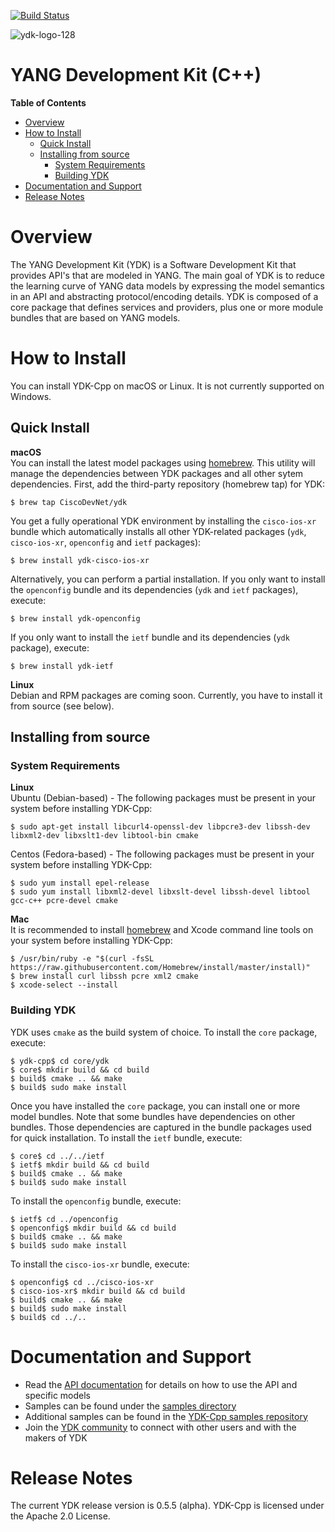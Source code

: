 [![Build Status](https://travis-ci.org/CiscoDevNet/ydk-cpp.svg?branch=master)](https://travis-ci.org/CiscoDevNet/ydk-cpp)

![ydk-logo-128](https://cloud.githubusercontent.com/assets/16885441/24175899/2010f51e-0e56-11e7-8fb7-30a9f70fbb86.png)

YANG Development Kit (C++)
==========================

<!-- START doctoc generated TOC please keep comment here to allow auto update -->
<!-- DON'T EDIT THIS SECTION, INSTEAD RE-RUN doctoc TO UPDATE -->
**Table of Contents**

- [Overview](#overview)
- [How to Install](#how-to-install)
  - [Quick Install](#quick-install)
  - [Installing from source](#installing-from-source)
    - [System Requirements](#system-requirements)
    - [Building YDK](#building-ydk)
- [Documentation and Support](#documentation-and-support)
- [Release Notes](#release-notes)

<!-- END doctoc generated TOC please keep comment here to allow auto update -->

Overview
========

The YANG Development Kit (YDK) is a Software Development Kit that provides API's that are modeled in YANG. The main goal of YDK is to reduce the learning curve of YANG data models by expressing the model semantics in an API and abstracting protocol/encoding details.  YDK is composed of a core package that defines services and providers, plus one or more module bundles that are based on YANG models.  

How to Install
==============
You can install YDK-Cpp on macOS or Linux.  It is not currently supported on Windows.

Quick Install
-------------
**macOS**  
You can install the latest model packages using [homebrew](http://brew.sh).  This utility will manage the dependencies between YDK packages and all other sytem dependencies.  First, add the third-party repository (homebrew tap) for YDK:
```
$ brew tap CiscoDevNet/ydk
```

You get a fully operational YDK environment by installing the ``cisco-ios-xr`` bundle which automatically installs all other YDK-related packages (``ydk``, ``cisco-ios-xr``, ``openconfig`` and ``ietf`` packages):
```
$ brew install ydk-cisco-ios-xr
```

Alternatively, you can perform a partial installation.  If you only want to install the ``openconfig`` bundle and its dependencies (``ydk`` and ``ietf`` packages), execute:
```
$ brew install ydk-openconfig
```

If you only want to install the ``ietf`` bundle and its dependencies (``ydk`` package), execute:
```
$ brew install ydk-ietf
```

**Linux**  
Debian and RPM packages are coming soon.  Currently, you have to install it from source (see below).

Installing from source
----------------------
### System Requirements
**Linux**  
Ubuntu (Debian-based) - The following packages must be present in your system before installing YDK-Cpp:
```
$ sudo apt-get install libcurl4-openssl-dev libpcre3-dev libssh-dev libxml2-dev libxslt1-dev libtool-bin cmake
```

Centos (Fedora-based) - The following packages must be present in your system before installing YDK-Cpp:
```
$ sudo yum install epel-release
$ sudo yum install libxml2-devel libxslt-devel libssh-devel libtool gcc-c++ pcre-devel cmake
```

**Mac**  
It is recommended to install [homebrew](http://brew.sh) and Xcode command line tools on your system before installing YDK-Cpp:
```
$ /usr/bin/ruby -e "$(curl -fsSL https://raw.githubusercontent.com/Homebrew/install/master/install)"
$ brew install curl libssh pcre xml2 cmake
$ xcode-select --install
```
### Building YDK
YDK uses ``cmake`` as the build system of choice. To install the ``core`` package, execute:
```
$ ydk-cpp$ cd core/ydk
$ core$ mkdir build && cd build
$ build$ cmake .. && make
$ build$ sudo make install
```

Once you have installed the ``core`` package, you can install one or more model bundles.  Note that some bundles have dependencies on other bundles.  Those dependencies are captured in the bundle packages used for quick installation. To install the `ietf` bundle, execute:
```
$ core$ cd ../../ietf
$ ietf$ mkdir build && cd build
$ build$ cmake .. && make
$ build$ sudo make install
```

To install the `openconfig` bundle, execute:
```
$ ietf$ cd ../openconfig
$ openconfig$ mkdir build && cd build
$ build$ cmake .. && make
$ build$ sudo make install
```

To install the `cisco-ios-xr` bundle, execute:
```
$ openconfig$ cd ../cisco-ios-xr
$ cisco-ios-xr$ mkdir build && cd build
$ build$ cmake .. && make
$ build$ sudo make install
$ build$ cd ../..
```

Documentation and Support
=========================
- Read the [API documentation](http://ydk.cisco.com/cpp/docs) for details on how to use the API and specific models
- Samples can be found under the [samples directory](https://github.com/CiscoDevNet/ydk-cpp/tree/master/core/samples)
- Additional samples can be found in the [YDK-Cpp samples repository](https://github.com/CiscoDevNet/ydk-cpp-samples)
- Join the [YDK community](https://communities.cisco.com/community/developer/ydk) to connect with other users and with the makers of YDK

Release Notes
===============
The current YDK release version is 0.5.5 (alpha). YDK-Cpp is licensed under the Apache 2.0 License.
